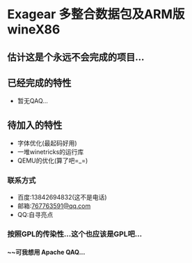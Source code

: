 Exagear 多整合数据包及ARM版wineX86
===================================

估计这是个永远不会完成的项目...
-----------------------------------

##  已经完成的特性
* 暂无QAQ...
##  待加入的特性
* 字体优化(最起码好用)
* 一堆winetricks的运行库
* QEMU的优化(算了吧=_=)
### 联系方式
* 百度:13842694832(这不是电话)
* 邮箱:767763591@qq.com
* QQ:自寻亮点

### 按照GPL的传染性...这个也应该是GPL吧...
#### ~~可我想用 Apache QAQ...
#
